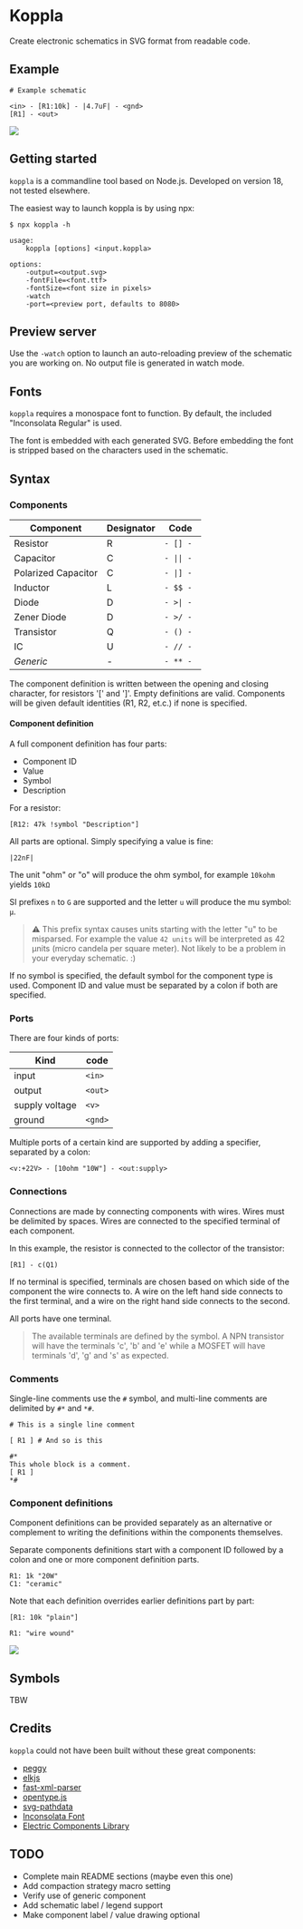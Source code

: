 # Koppla

Create electronic schematics in SVG format from readable code.

## Example

```
# Example schematic

<in> - [R1:10k] - |4.7uF| - <gnd>
[R1] - <out>
```

![](examples/example.svg)

## Getting started

`koppla` is a commandline tool based on Node.js. Developed on version 18, not tested elsewhere.

The easiest way to launch koppla is by using npx:

```console
$ npx koppla -h

usage:
    koppla [options] <input.koppla>

options:
    -output=<output.svg>
    -fontFile=<font.ttf>
    -fontSize=<font size in pixels>
    -watch
    -port=<preview port, defaults to 8080>
```

## Preview server

Use the `-watch` option to launch an auto-reloading preview of the schematic you are working on.
No output file is generated in watch mode.

## Fonts

`koppla` requires a monospace font to function. By default, the included "Inconsolata Regular" is used.

The font is embedded with each generated SVG. Before embedding the font is stripped based on the characters used in the schematic.

## Syntax

### Components


| Component | Designator | Code |
| --- | --- | --- |
| Resistor | R | `- [] -` |
| Capacitor | C | `- \|\| -` |
| Polarized Capacitor | C | `- \|] -` |
| Inductor | L | `- $$ -` |
| Diode | D | `- >\| -` |
| Zener Diode | D | `- >/ - ` |
| Transistor | Q | `- () -` |
| IC | U | `- // -` |
| *Generic* | - | `- ** -` |

The component definition is written between the opening and closing character, for resistors '[' and ']'.
Empty definitions are valid. Components will be given default identities (R1, R2, et.c.) if none is specified.

#### Component definition

A full component definition has four parts:

* Component ID
* Value
* Symbol
* Description

For a resistor:
```
[R12: 47k !symbol "Description"]
```

All parts are optional. Simply specifying a value is fine:

```
|22nF|
```

The unit "ohm" or "o" will produce the ohm symbol, for example `10kohm` yields `10kΩ`

SI prefixes `n` to `G` are supported and the letter `u` will produce the mu symbol: `µ`.

> :warning: This prefix syntax causes units starting with the letter "u" to be misparsed.
    For example the value `42 units` will be interpreted as 42 µnits (micro candela per square meter). Not likely to be a problem in your everyday schematic. :)

If no symbol is specified, the default symbol for the component type is used.
Component ID and value must be separated by a colon if both are specified.

### Ports

There are four kinds of ports:

| Kind | code |
| --- | --- |
| input | `<in>` |
| output | `<out>` |
| supply voltage | `<v>` |
| ground | `<gnd>` |

Multiple ports of a certain kind are supported by adding a specifier, separated by a colon:

```
<v:+22V> - [10ohm "10W"] - <out:supply>
```

### Connections

Connections are made by connecting components with wires. Wires must be delimited by spaces.
Wires are connected to the specified terminal of each component.

In this example, the resistor is connected to the collector of the transistor:

```
[R1] - c(Q1)
```

If no terminal is specified, terminals are chosen based on which side of the component the wire connects to.
A wire on the left hand side connects to the first terminal, and a wire on the right hand side connects to the second.

All ports have one terminal.

> The available terminals are defined by the symbol. A NPN transistor will have the terminals 'c', 'b' and 'e' while a MOSFET will have terminals 'd', 'g' and 's' as expected.

### Comments

Single-line comments use the `#` symbol, and multi-line comments are delimited by `#*` and `*#`.

```
# This is a single line comment

[ R1 ] # And so is this

#*
This whole block is a comment.
[ R1 ]
*#
```

### Component definitions

Component definitions can be provided separately as an alternative or complement to writing
the definitions within the components themselves.

Separate components definitions start with a component ID followed by a colon and one or
more component definition parts.

```
R1: 1k "20W"
C1: "ceramic"
```

Note that each definition overrides earlier definitions part by part:

```
[R1: 10k "plain"]

R1: "wire wound"
```

![](examples/override_example.svg)

## Symbols

TBW

## Credits

`koppla` could not have been built without these great components:

* [peggy](https://peggyjs.org/)
* [elkjs](https://github.com/kieler/elkjs)
* [fast-xml-parser](https://github.com/NaturalIntelligence/fast-xml-parser)
* [opentype.js](https://opentype.js.org/)
* [svg-pathdata](https://github.com/nfroidure/svg-pathdata)
* [Inconsolata Font](fonts/README.md)
* [Electric Components Library](symbols/README.md)

## TODO

* Complete main README sections (maybe even this one)
* Add compaction strategy macro setting
* Verify use of generic component
* Add schematic label / legend support
* Make component label / value drawing optional
